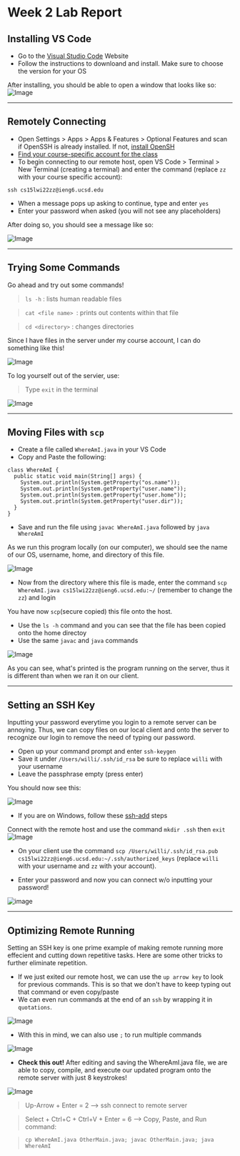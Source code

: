 #  Week 2 Lab Report
## Installing VS Code
* Go to the [Visual Studio Code](https://code.visualstudio.com/) Website
* Follow the instructions to downloand and install. Make sure to choose the version for your OS

After installing, you should be able to open a window that looks like so:
![Image](screenshots/installing_vscodeSC.png)

---
## Remotely Connecting
* Open Settings > Apps > Apps & Features > Optional Features and scan if OpenSSH is already installed. If not, [install OpenSH](https://docs.microsoft.com/en-us/windows-server/administration/openssh/openssh_install_firstuse)
* [Find your course-specific account for the class](https://sdacs.ucsd.edu/~icc/index.php)
* To begin connecting to our remote host, open VS Code > Terminal > New Terminal (creating a terminal) and enter the command (replace `zz` with your course specific account):

 `ssh cs15lwi22zz@ieng6.ucsd.edu`


* When a message pops up asking to continue, type and enter `yes`
* Enter your password when asked (you will not see any placeholders)

After doing so, you should see a message like so:

![Image](screenshots/remotelyconnectionSC.png)

---
## Trying Some Commands

Go ahead and try out some commands!
> `ls -h` : lists human readable files


> `cat <file name> `: prints out contents within that file


> `cd <directory>` : changes directories

Since I have files in the server under my course account, I can do something like this!

![Image](screenshots/trying_some_commandsSC.png)

To log yourself out of the servier, use:

> Type `exit` in the terminal

![Image](screenshots/logoutSC.png)

---
## Moving Files with `scp`
* Create a file called `WhereAmI.java` in your VS Code
* Copy and Paste the following:

``` 
class WhereAmI {
  public static void main(String[] args) {
    System.out.println(System.getProperty("os.name"));
    System.out.println(System.getProperty("user.name"));
    System.out.println(System.getProperty("user.home"));
    System.out.println(System.getProperty("user.dir"));
  }
}
```

* Save and run the file using `javac WhereAmI.java` followed by `java WhereAmI`

As we run this program locally (on our computer), we should see the name of our OS, username, home, and directory of this file.

![Image](screenshots/WhereAmISC.png)


* Now from the directory where this file is made, enter the command `scp WhereAmI.java cs15lwi22zz@ieng6.ucsd.edu:~/` (remember to change the `zz`) and login

You have now `scp`(secure copied) this file onto the host.


* Use the `ls -h` command and you can see that the file has been copied onto the home directoy
* Use the same `javac` and `java` commands

![Image](screenshots/scpSC.png)

As you can see, what's printed is the program running on the server, thus it is different than when we ran it on our client.

---
## Setting an SSH Key
Inputting your password everytime you login to a remote server can be annoying. Thus, we can copy files on our local client and onto the server to recognize our login to remove the need of typing our password.

* Open up your command prompt and enter `ssh-keygen`
* Save it under  `/Users/willi/.ssh/id_rsa` be sure to replace `willi` with your username
* Leave the passphrase empty (press enter)

You should now see this:

![Image](screenshots/keygenSC.png)


* If you are on Windows, follow these [ssh-add](https://docs.microsoft.com/en-us/windows-server/administration/openssh/openssh_keymanagement#user-key-generation) steps


 Connect with the remote host and use the command `mkdir .ssh` then `exit`
![Image](screenshots/keygen_mkdirSC.png)


* On your client use the command `scp /Users/willi/.ssh/id_rsa.pub cs15lwi22zz@ieng6.ucsd.edu:~/.ssh/authorized_keys` (replace `willi` with your username and `zz` with your account).


* Enter your password and now you can connect w/o inputting your password!

![image](screenshots/successful_keygenSC.png)

---
## Optimizing Remote Running
Setting an SSH key is one prime example of making remote running more effecient and cutting down repetitive tasks. Here are some other tricks to further eliminate repetition.

* If we just exited our remote host, we can use the `up arrow key` to look for previous commands. This is so that we don't have to keep typing out that command or even copy/paste
* We can even run commands at the end of an `ssh` by wrapping it in `quotations`.


![Image](screenshots/OptimizingSC.png)



* With this in mind, we can also use `;` to run multiple commands

![Image](screenshots/multiple_commandsSC.png)


* **Check this out!** After editing and saving the WhereAmI.java file, we are able to copy, compile, and execute our updated program onto the remote server with just 8 keystrokes!

![Image](screenshots/KeyStrokes.png)

> Up-Arrow + Enter = 2 --> ssh connect to remote server

> Select + Ctrl+C + Ctrl+V + Enter = 6 --> Copy, Paste, and Run command: 


> `cp WhereAmI.java OtherMain.java; javac OtherMain.java; java WhereAmI`
